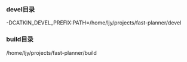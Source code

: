 ### devel目录

-DCATKIN_DEVEL_PREFIX:PATH=/home/ljy/projects/fast-planner/devel

### build目录

/home/ljy/projects/fast-planner/build